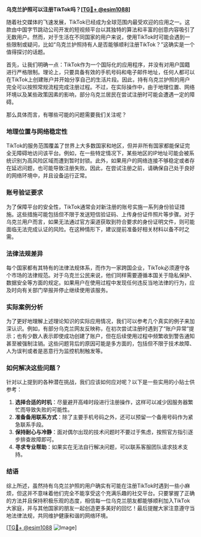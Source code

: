 **乌克兰护照可以注册TikTok吗？[[TG💪+ @esim1088](https://t.me/s/esim1088)]**

随着社交媒体的飞速发展，TikTok已经成为全球范围内最受欢迎的应用之一。这款由中国字节跳动公司开发的短视频平台以其独特的算法和丰富的创意内容吸引了无数用户。然而，对于生活在不同国家的用户来说，使用TikTok时可能会遇到一些限制或疑问，比如“乌克兰护照持有人是否能够顺利注册TikTok？”这确实是一个值得探讨的话题。

首先，让我们明确一点：TikTok作为一个国际化的应用程序，并没有对用户国籍进行严格限制。理论上，只要具备有效的手机号码和电子邮件地址，任何人都可以在TikTok上创建账户并开始分享自己的生活片段。因此，持有乌克兰护照的用户完全可以按照常规流程完成注册过程。不过，在实际操作中，由于地理位置、网络环境以及某些政策因素的影响，部分乌克兰居民在尝试注册时可能会遭遇一定的障碍。

那么具体而言，有哪些可能的问题需要我们关注呢？

### 地理位置与网络稳定性

TikTok的服务范围覆盖了世界上大多数国家和地区，但并非所有国家都能保证完全无障碍地访问该平台。例如，在一些特定情况下，某些地区的IP地址可能会被系统识别为高风险区域而遭到暂时封锁。此外，如果用户的网络连接不够稳定或者存在延迟问题，也可能导致注册失败。因此，在尝试注册之前，请确保自己处于良好的网络环境中，并且设备运行正常。

### 账号验证要求

为了保障平台的安全性，TikTok通常会对新注册的账号实施一系列身份验证措施。这些措施可能包括但不限于发送短信验证码、上传身份证件照片等步骤。对于乌克兰用户而言，如果无法通过官方渠道获取到符合要求的身份证明文件，则可能面临无法完成认证的风险。在这种情形下，建议提前准备好相关材料以备不时之需。

### 法律法规差异

每个国家都有其特有的法律法规体系，而作为一家跨国企业，TikTok必须遵守各个市场的法律规范。对于乌克兰公民来说，他们同样需要遵循本国关于隐私保护、数据安全等方面的规定。如果用户在使用过程中发现任何违反当地法律的行为，应及时向有关部门举报并停止继续使用该服务。

### 实际案例分析

为了更好地理解上述理论知识的实际应用情况，我们可以参考几个真实的例子来加深认识。例如，有部分乌克兰网友反映称，在初次尝试注册时遇到了“账户异常”提示；也有少数人表示即使成功创建了账户，但在后续使用过程中频繁收到警告通知甚至被强制注销。这些问题背后的原因可能是多方面的，包括但不限于技术故障、人为误判或者是恶意行为监控机制触发等。

### 如何解决这些问题？

针对以上提到的各种潜在挑战，我们应该如何应对呢？以下是一些实用的小贴士供参考：

1. **选择合适的时机**：尽量避开高峰时段进行注册操作，这样可以减少因服务器繁忙而导致失败的可能性。
2. **准备备用联系方式**：除了主要手机号码之外，还可以预留一个备用号码作为紧急联系手段。
3. **保持耐心与冷静**：面对偶尔出现的技术问题时不要过于焦虑，按照官方指引逐步排查故障即可。
4. **寻求专业帮助**：如果实在无法自行解决问题，可以联系客服团队请求技术支持。

### 结语

综上所述，虽然持有乌克兰护照的用户确实有可能在注册TikTok时遇到一些小麻烦，但这并不意味着他们完全不能享受这个充满乐趣的社交平台。只要掌握了正确的方法并且保持积极乐观的态度，相信每一位乌克兰朋友都能够顺利加入TikTok大家庭，并与其他国家的朋友一起创造更多美好的回忆！最后提醒大家注意遵守当地法律法规，共同维护健康和谐的网络环境。

[[TG💪+ @esim1088](https://t.me/s/esim1088) ![Image](https://i.postimg.cc/4NQfJmqS/Snipaste-2025-05-13-00-14-12.png)]